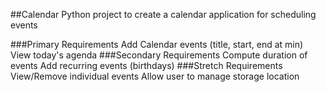 ##Calendar
Python project to create a calendar application for scheduling events

###Primary Requirements
Add Calendar events (title, start, end at min)
View today's agenda
###Secondary Requirements
Compute duration of events
Add recurring events (birthdays)
###Stretch Requirements
View/Remove individual events
Allow user to manage storage location
